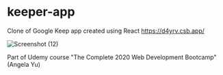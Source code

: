 # keeper-app
Clone of Google Keep app created using React https://d4yrv.csb.app/

![Screenshot (12)](https://user-images.githubusercontent.com/60859812/92983747-344e4480-f45a-11ea-85ff-dcf71be184b6.png)


Part of Udemy course "The Complete 2020 Web Development Bootcamp" (Angela Yu)


